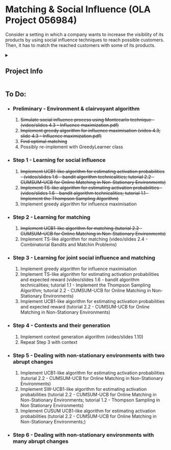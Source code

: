 # Matching & Social Influence (OLA Project 056984)
Consider a setting in which a company wants to increase the visibility of its products by using social influence techniques to reach possible customers. Then, it has to match the reached customers with some of its products.

<details><summary><h2>Project Info</h2></summary>
<details>
  <summary><h3>Environment</h3></summary>
  <br>
  We assume that a round corresponds to one day. The network of customers is organized in a graph defined by:
<ul>
<li>a set of 30 customers;</li>
<li>a set of edges connecting the customers. These edges describe the influence among the customers; we assume that only ~10% (50) of the possible edges are present;</li>
<li>each edge has a possibly different activation probability;</li>
<li>for each user, two binary features can be observed by the company,  call them F1 and F2; </li>
<li>customers can be of three different classes according to these features, call them C1, C2, C3;</li> 
<li>these three classes differ in terms of the reward of matching the customer with the items;</li>
<li>at each round, the company can choose three seeds to activate in the social network.</li>
</ul>
<br>
Moreover, the company has three classes of products D1, D2, and D3, and:
<ul>
<li>for every product of type Dj and class of customer Ci, specify a reward distribution F(Dj, Ci) of matching the product “j” with the customer “i”;</li>
<li>each reward distribution is a Gaussian distribution;</li>
<li>
for every product of type Dj, specify the number of units of this product; each type of product has 3 units;</li>
<li>
each unit of product can be matched only with one customer, and each customer can be matched with a single product.</li>
</ul>

The time horizon to use in the experiments is 365 rounds long. At each round, after the set of seeds is selected, the information cascade and matching is repeated sufficiently many times.

 </details>



<details>
  <summary><h3>Clairvoyant optimization algorithm</h3></summary>
  Consider the case in which the company can directly observe the type of each customer Ci. The objective function to maximize is defined as the sum of the expected reward of the couples of matched customers to products. In particular, for each influenced customer of type Ci matched with a product of type Di the reward is the expected value of the distribution F(Dj, Ci).

The optimization algorithm that we suggest is divided into two steps:
<ol>
<li>Find the node that, when it is a seed, gives the highest marginal increase in the number of total activated nodes. Then, fix it as a seed and find the one among the remaining ones that, when added, gives the highest increase. Repeat the same procedure also for the last node. This is called the <b>greedy algorithm</b>. When looking for the nodes that give the highest increase in the number of total activated nodes, simulate the social influence process by using a <b>Monte Carlo technique</b> with a sufficiently large number of runs.</li>
<li>
When the optimal set of seeds is fixed, compute the value of the optimum by simulating multiple runs of the social influence process and, for each set of activated nodes, <b>compute the value of the optimal matching</b>. The value of the optimum is computed as an expectation over these runs. If there are more activated users than products, define an opportune number of dummy items such that the total number of items equals the number of users. There is no reward when a user of any class is matched with a dummy item. The case in which there are more items than users can be handled in a similar way.
</li>
</ol>
</details>



<details>
  <summary><h2>Requirements</h2></summary>
    <ul>
      <li><details>
        <summary><h4>Step 0: Motivations and environment design</h4></summary>
        Imagine and motivate a realistic application fitting with the scenario above. Describe all the parameters needed to build the simulator.
        </details></li>
      <li>
      <details>
        <summary> <h4>Step 1: Learning for social influence</h4>
        </summary>
        Assume that all the properties of the graph are known except for the edge activation probabilities. Apply the greedy algorithm to the problem of maximizing the expected number of activated customers, where each edge activation probability is replaced with its upper confidence bound (in a <b>UCB1-like fashion</b>). Furthermore, apply the <b>greedy algorithm</b> to the same problem when estimating edge activation probabilities with Beta distributions and sampling is used (in a <b>TS-like fashion</b>). Report the plots with the average (over a sufficiently large number of runs) value and standard deviation of the cumulative regret, cumulative reward, instantaneous regret, and instantaneous reward.
        </details>
      </li>
      <li>
      <details>
        <summary>
        <h4>Step 2: Learning for matching</h4> 
        </summary>
        Consider the case in which the company can observe the type of each customer Ci. Moreover, assume that the set of seeds is fixed to the optimal solution found when the activation probabilities are known. On the other hand, suppose that the reward distributions F(Dj, Ci) for the matching are unknown. Apply an <b>upper confidence bound matching algorithm</b>in which the value of a matching is substituted with its upper confidence bound. Do the same using a <b>TS-like algorithm</b>. Report the plots with the average (over a sufficiently large number of runs) value and standard deviation of the cumulative regret, cumulative reward, instantaneous regret, and instantaneous reward.
        </details>
      </li>
      <li>
      <details>
        <summary>
          <h4>Step 3: Learning for joint social influence and matching</h4>
        </summary>
        Consider the case in which the company can observe the type of each customer Ci.  Moreover, assume that both the edge activation probabilities and reward distributions F(Dj, Ci) are unknown. Apply jointly the <b>greedy algorithm</b> (for influence maximization) and the matching algorithm using <b>upper confidence bound in place of the edge activation probabilities and the expected reward of each match</b>.  Apply jointly the greedy algorithm (for influence maximization) and the matching algorithm using the <b>TS algorithm to estimate the edge activation probabilities and the expected reward of each match</b>. Report the plots of the average value and standard deviation of the cumulative regret, cumulative reward, instantaneous regret, and instantaneous reward.
        </details>
      </li>
      <li>
      <details>
        <summary>
        <h4>Step 4: Contexts and their generation</h4>
        </summary>
        Consider the case in which the company cannot observe the type of each customer Ci, but only the features F1 and F2. Moreover, no information about the edge activation probabilities and the reward distributions F(Dj, Ci) is known beforehand. The <b>structure of the contexts is not known beforehand and needs to be learned from data</b>. Important remark: the learner does not know how many contexts there are, while it can only observe the features and data associated with the features. <b>Apply the UCB and TS algorithms (as in Step 3) paired with a context generation algorithm</b>, reporting the plots with the average (over a sufficiently large number of runs) value and standard deviation of the cumulative regret, cumulative reward, instantaneous regret, and instantaneous reward. Apply the context generation algorithms every two weeks of the simulation. Compare the performance of the designed algorithm with the one in Step 3 (that can observe the context).
        </details>
        </li>
        <li>
        <details>
        <summary>
          <h4>Step 5: Dealing with non-stationary environments with two abrupt changes</h4>
        </summary>
                        Assume that all the properties of the graph are known except for the edge activation probabilities. Assume that the edge activation probabilities are non-stationary, being <b>subject to seasonal phases (3 different phases spread over 365 days).</b> Provide motivation for the phases. Apply the <b>greedy algorithm</b> to the problem of maximizing the expected number of activated customers, where each edge activation probability is replaced with its <b>upper confidence bound (in a UCB1-like fashion)</b>. Moreover, apply two non-stationary flavors of the algorithm. The <b>first one is passive and exploits a sliding window</b>, while the second one is active and exploits a <b>change detection test</b>. Provide a sensitivity analysis of the algorithms, evaluating different values of the length of the sliding window in the first case and different values for the parameters of the change detection test in the second case. Report the plots of the average value and standard deviation of the cumulative regret, cumulative reward, instantaneous regret, and instantaneous reward.
        </details>
      </li>
      <li>
      <details>
        <summary>
          <h4>Step 6: Dealing with non-stationary environments with many abrupt changes</h4>
        </summary>
        Develop the EXP3 algorithm, which is devoted to dealing with adversarial settings. This algorithm is also used to deal with non-stationary settings when no information about the specific form of non-stationarity is known beforehand. Consider a simplified version of Step 5  in which the company chooses a single seed to activate in the social network at each round. First, apply the EXP3 algorithm and the algorithms designed in Step 5 to this simplified version of the setting. The expected result is that EXP3 performs much worse than the two non-stationary versions of UCB1. Subsequently, consider a different non-stationary setting with a higher non-stationarity degree. Such a degree can be modeled by having a large number of phases that frequently change. In particular, consider 5 phases, each one associated with a different optimal price, and these phases cyclically change with a high frequency. In this new setting, apply EXP3, UCB1, and the two non-stationary flavors of UBC1. The expected result is that EXP3 outperforms the non-stationary flavors of UCB1.
        </details>
      </li>
    </ul>
    </details>
</details>

<h2>To Do:</h2>
<ul>
<li><h3>Preliminary - Environment & clairvoyant algorithm</h3>
<ol>
<s><li>Simulate social influence process using Montecarlo technique - (video/slides 4.3 - Influence maximization.pdf) </li></s>
<s><li>Implement greedy algorithm for influence maximisation
(video 4.3; slide 4.3 - Influence maximization.pdf) </li></s>
<s><li>Find optimal matching</li></s>
<li>Possibly re-implement with GreedyLearner class</li>
</ol>
</li>
<li><h3>Step 1 - Learning for social influence</h3>
<ol>
<s><li>Implement UCB1-like algorithm for estimating activation probabilities - (video/slides 1.6 - bandit algorithm technicalities; tutorial 2.2 - CUMSUM-UCB for Online Matching in Non-Stationary Environments)  </li></s>
<s><li>Implement TS-like algorithm for estimating activation probabilities - (video/slides 1.6 - bandit algorithm technicalities; tutorial 1.1 - Implement the Thompson Sampling Algorithm)</li></s>
<li>Implement greedy algorithm for influence maximisation</li>
</ol>
</li>
<li><h3>Step 2 - Learning for matching</h3></li>
<ol>
<s><li>Implement UCB1-like algorithm for matching (tutorial 2.2 - CUMSUM-UCB for Online Matching in Non-Stationary Environments)</li></s>
<li>Implement TS-like algorithm for matching (video/slides 2.4 - Combinatorial Bandits and Matchin Problems)</li>
</ol>
</li>
<li><h3>Step 3 - Learning for joint social influence and matching</h3></li>
<ol>
<li>Implement greedy algorithm for influence maximisation</li>
<li>Implement TS-like algorithm for estimating activation probabilities and expected reward  (video/slides 1.6 - bandit algorithm technicalities; tutorial 1.1 - Implement the Thompson Sampling Algorithm; tutorial 2.2 - CUMSUM-UCB for Online Matching in Non-Stationary Environments)</li>
<li>Implement UCB1-like algorithm for estimating activation probabilities and expected reward (tutorial 2.2 - CUMSUM-UCB for Online Matching in Non-Stationary Environments)</li>
</ol>
</li>
<li><h3>Step 4 - Contexts and their generation</h3></li>
<ol>
<li>Implement context generation algorithm (video/slides 1.10) </li>
<li>Repeat Step 3 with context</li>
</ol>
</li>
<li><h3>Step 5 - Dealing with non-stationary environments with two abrupt changes</h3></li>
<ol>
<li>Implement UCB1-like algorithm for estimating activation probabilities (tutorial 2.2 - CUMSUM-UCB for Online Matching in Non-Stationary Environments)</li>
<li>Implement  SW-UCB1-like algorithm for estimating activation probabilities (tutorial 2.2 - CUMSUM-UCB for Online Matching in Non-Stationary Environments; tutorial 1.2 - Thompson Sampling in Non Stationary Environments) </li>
<li>Implement CUSUM UCB1-like algorithm for estimating activation probabilities (tutorial 2.2 - CUMSUM-UCB for Online Matching in Non-Stationary Environments;)</li>
</ol>
</li>
<li><h3>Step 6 - Dealing with non-stationary environments with many abrupt changes</h3></li>
</ul>
